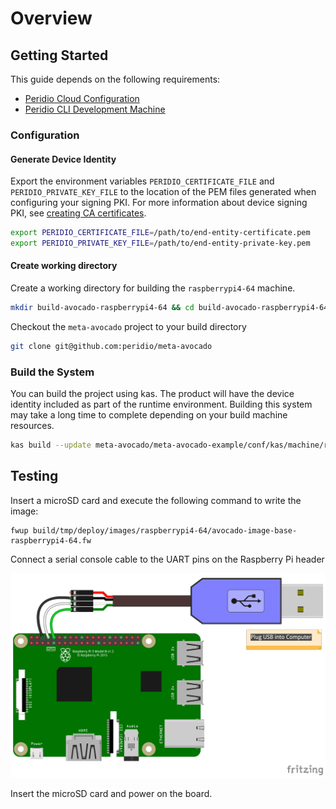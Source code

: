 # Overview

## Getting Started

This guide depends on the following requirements:

* [Peridio Cloud Configuration](/integration/linux/overview#peridio-cloud-requirements)
* [Peridio CLI Development Machine](/integration/linux/overview#development-machine-requirements)

### Configuration

#### Generate Device Identity

Export the environment variables `PERIDIO_CERTIFICATE_FILE` and `PERIDIO_PRIVATE_KEY_FILE` to the location of the PEM files generated when configuring your signing PKI. For more information about device signing PKI, see [creating CA certificates](/platform/guides/creating-x509-certificates-with-openssl).

```bash
export PERIDIO_CERTIFICATE_FILE=/path/to/end-entity-certificate.pem
export PERIDIO_PRIVATE_KEY_FILE=/path/to/end-entity-private-key.pem
```

#### Create working directory

Create a working directory for building the `raspberrypi4-64` machine.

```bash
mkdir build-avocado-raspberrypi4-64 && cd build-avocado-raspberrypi4-64
```

Checkout the `meta-avocado` project to your build directory

```bash
git clone git@github.com:peridio/meta-avocado
```

### Build the System

You can build the project using kas. The product will have the device identity included as part of the runtime environment. Building this system may take a long time to complete depending on your build machine resources.

```bash
kas build --update meta-avocado/meta-avocado-example/conf/kas/machine/raspberrypi4-64.yml
```

## Testing

Insert a microSD card and execute the following command to write the image:

```shell
fwup build/tmp/deploy/images/raspberrypi4-64/avocado-image-base-raspberrypi4-64.fw
```

Connect a serial console cable to the UART pins on the Raspberry Pi header

<img src="/img/integration/linux/reference-designs/raspberry-pi-serial-cable-connection.png" />

Insert the microSD card and power on the board.